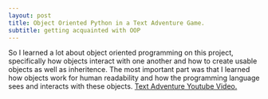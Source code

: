 ```yaml
---
layout: post
title: Object Oriented Python in a Text Adventure Game.
subtitle: getting acquainted with OOP
---
```



So I learned a lot about object oriented programming on this project, specifically how objects interact with one another and how to create usable objects as well as inheritence.
The most important part was that I learned how objects work for human readability and how the programming language sees and interacts with these objects.
[Text Adventure Youtube Video.](https://www.youtube.com/watch?v=aFMCtogCil8)
